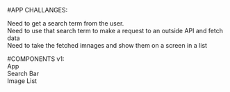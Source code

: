 #APP CHALLANGES:  <br />

Need to get a search term from the user.  <br />
Need to use that search term to make a request to an outside API and fetch data  <br />
Need to take the fetched imnages and show them on a screen in a list  <br />

#COMPONENTS v1:  <br />
App  <br />
Search Bar  <br />
Image List  <br />
